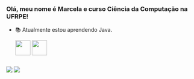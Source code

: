 ### Olá, meu nome é Marcela e curso Ciência da Computação na UFRPE!<br>
- 📚 Atualmente estou aprendendo Java.


  <img align="center" width="40" heigth="30" src="https://cdn.jsdelivr.net/gh/devicons/devicon/icons/c/c-original.svg"/>
  <img align="center" width="40" heigth="30" src="https://cdn.jsdelivr.net/gh/devicons/devicon/icons/java/java-original.svg"/>
  
 
</div>

##
 
<a href = "mailto:marcelahadassa.pereira@gmail.com"><img src="https://img.shields.io/badge/-Gmail-%23333?style=for-the-badge&logo=gmail&logoColor=white" target="_blank"></a>
<a href="https://instagram.com/marcelaxoliveira" target="_blank"><img src="https://img.shields.io/badge/-Instagram-%23E4405F?style=for-the-badge&logo=instagram&logoColor=white" target="_blank"></a>

</div>
